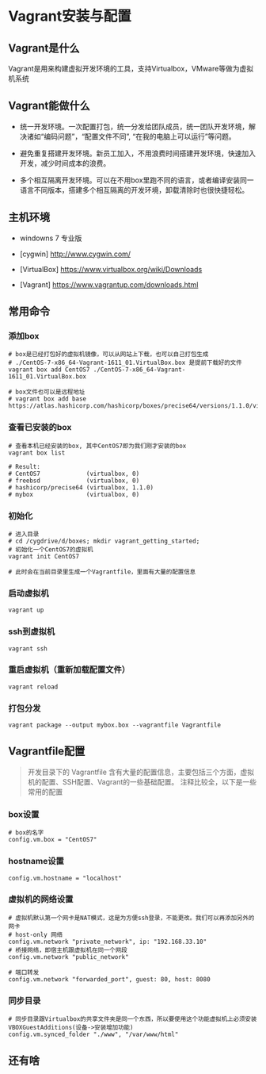 # Vagrant安装与配置

## Vagrant是什么

Vagrant是用来构建虚拟开发环境的工具，支持Virtualbox，VMware等做为虚拟机系统

## Vagrant能做什么

* 统一开发环境。一次配置打包，统一分发给团队成员，统一团队开发环境，解决诸如“编码问题”，“配置文件不同”, “在我的电脑上可以运行”等问题。

* 避免重复搭建开发环境。新员工加入，不用浪费时间搭建开发环境，快速加入开发，减少时间成本的浪费。

* 多个相互隔离开发环境。可以在不用box里跑不同的语言，或者编译安装同一语言不同版本，搭建多个相互隔离的开发环境，卸载清除时也很快捷轻松。


## 主机环境

* windowns 7 专业版

* [cygwin] http://www.cygwin.com/ 

* [VirtualBox] https://www.virtualbox.org/wiki/Downloads

* [Vagrant] https://www.vagrantup.com/downloads.html

## 常用命令

### 添加box

```
# box是已经打包好的虚拟机镜像，可以从网站上下载，也可以自己打包生成
# ./CentOS-7-x86_64-Vagrant-1611_01.VirtualBox.box 是提前下载好的文件
vagrant box add CentOS7 ./CentOS-7-x86_64-Vagrant-1611_01.VirtualBox.box

# box文件也可以是远程地址
# vagrant box add base https://atlas.hashicorp.com/hashicorp/boxes/precise64/versions/1.1.0/virtualbox.box
```

### 查看已安装的box

```
# 查看本机已经安装的box, 其中CentOS7即为我们刚才安装的box
vagrant box list

# Result:   
# CentOS7             (virtualbox, 0)
# freebsd             (virtualbox, 0)
# hashicorp/precise64 (virtualbox, 1.1.0)
# mybox               (virtualbox, 0)
```

### 初始化

```
# 进入目录
# cd /cygdrive/d/boxes; mkdir vagrant_getting_started;
# 初始化一个CentOS7的虚拟机
vagrant init CentOS7

# 此时会在当前目录里生成一个Vagrantfile，里面有大量的配置信息
```

### 启动虚拟机

```
vagrant up
```

### ssh到虚拟机
    
```
vagrant ssh
```

### 重启虚拟机（重新加载配置文件）

```    
vagrant reload
```

### 打包分发

```
vagrant package --output mybox.box --vagrantfile Vagrantfile
```

## Vagrantfile配置

> 开发目录下的 Vagrantfile 含有大量的配置信息，主要包括三个方面，虚拟机的配置、SSH配置、Vagrant的一些基础配置。
> 注释比较全，以下是一些常用的配置

### box设置

```
# box的名字
config.vm.box = "CentOS7"
```

### hostname设置

```
config.vm.hostname = "localhost"
```

### 虚拟机的网络设置

```
# 虚拟机默认第一个网卡是NAT模式，这是为方便ssh登录，不能更改。我们可以再添加另外的网卡
# host-only 网络
config.vm.network "private_network", ip: "192.168.33.10"
# 桥接网络，即宿主机跟虚拟机在同一个网段
config.vm.network "public_network"

# 端口转发
config.vm.network "forwarded_port", guest: 80, host: 8080
```

### 同步目录

```    
# 同步目录跟Virtualbox的共享文件夹是同一个东西，所以要使用这个功能虚拟机上必须安装VBOXGuestAdditions(设备->安装增加功能)
config.vm.synced_folder "./www", "/var/www/html"
```

## 还有啥
